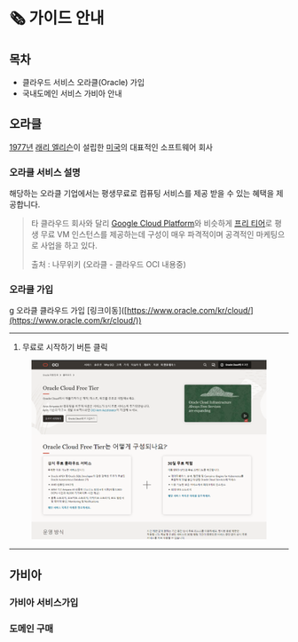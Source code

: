 # 🗞 가이드 안내

## 목차



* 클라우드 서비스 오라클(Oracle) 가입
* 국내도메인 서비스 가비아 안내



## 오라클

[1977년](https://namu.wiki/w/1977%EB%85%84) [래리 엘리슨](https://namu.wiki/w/%EB%9E%98%EB%A6%AC%20%EC%97%98%EB%A6%AC%EC%8A%A8)이 설립한 [미국](https://namu.wiki/w/%EB%AF%B8%EA%B5%AD)의 대표적인 소프트웨어 회사&#x20;



### 오라클 서비스 설명

해당하는 오라클 기업에서는 평생무료로 컴퓨팅 서비스를 제공 받을 수 있는 혜택을 제공합니다.

> 타 클라우드 회사와 달리 [Google Cloud Platform](https://namu.wiki/w/Google%20Cloud%20Platform)와 비슷하게 [프리 티어](https://www.oracle.com/kr/cloud/free/)로 평생 무료 VM 인스턴스를 제공하는데 구성이 매우 파격적이며 공격적인 마케팅으로 사업을 하고 있다.
>
> 출처 : 나무위키 (오라클 - 클라우드 OCI 내용중)

### 오라클 가입


g
오라클  클라우드 가입 \[링크이동]\([https://www.oracle.com/kr/cloud/](https://www.oracle.com/kr/cloud/))



--- 

1. 무료로 시작하기 버튼 클릭

<figure><img src="../.gitbook/assets/image.png" alt=""><figcaption></figcaption></figure>



---




##

## 가비아

### 가비아 서비스가입

### 도메인 구매



